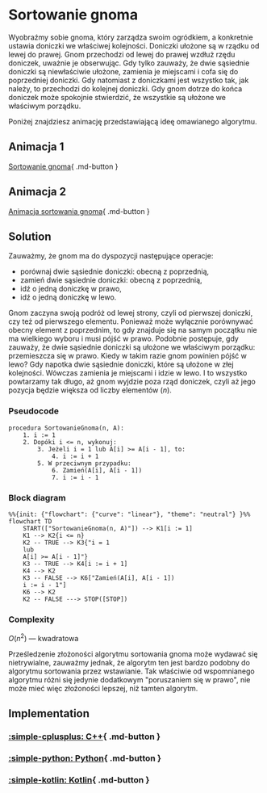 # Sortowanie gnoma

Wyobraźmy sobie gnoma, który zarządza swoim ogródkiem, a konkretnie ustawia doniczki we właściwej kolejności. Doniczki ułożone są w rządku od lewej do prawej. Gnom przechodzi od lewej do prawej wzdłuż rzędu doniczek, uważnie je obserwując. Gdy tylko zauważy, że dwie sąsiednie doniczki są niewłaściwie ułożone, zamienia je miejscami i cofa się do poprzedniej doniczki. Gdy natomiast z doniczkami jest wszystko tak, jak należy, to przechodzi do kolejnej doniczki. Gdy gnom dotrze do końca doniczek może spokojnie stwierdzić, że wszystkie są ułożone we właściwym porządku.

Poniżej znajdziesz animację przedstawiającą ideę omawianego algorytmu.

## Animacja 1

[Sortowanie gnoma](https://blackbat13.github.io/visul2/sorting/gnome_sort/#array=%5B6%2C5%2C3%2C1%2C8%2C7%2C2%2C4%5D){ .md-button }

## Animacja 2

[Animacja sortowania gnoma](https://www.youtube.com/watch?v=EdcWAw4Hcu0){ .md-button }

## Solution

Zauważmy, że gnom ma do dyspozycji następujące operacje: 

- porównaj dwie sąsiednie doniczki: obecną z poprzednią,
- zamień dwie sąsiednie doniczki: obecną z poprzednią,
- idź o jedną doniczkę w prawo,
- idź o jedną doniczkę w lewo.

Gnom zaczyna swoją podróż od lewej strony, czyli od pierwszej doniczki, czy też od pierwszego elementu. Ponieważ może wyłącznie porównywać obecny element z poprzednim, to gdy znajduje się na samym początku nie ma wielkiego wyboru i musi pójść w prawo. Podobnie postępuje, gdy zauważy, że dwie sąsiednie doniczki są ułożone we właściwym porządku: przemieszcza się w prawo. Kiedy w takim razie gnom powinien pójść w lewo? Gdy napotka dwie sąsiednie doniczki, które są ułożone w złej kolejności. Wówczas zamienia je miejscami i idzie w lewo. I to wszystko powtarzamy tak długo, aż gnom wyjdzie poza rząd doniczek, czyli aż jego pozycja będzie większa od liczby elementów ($n$).

### Pseudocode

```
procedura SortowanieGnoma(n, A):
    1. i := 1
    2. Dopóki i <= n, wykonuj:
        3. Jeżeli i = 1 lub A[i] >= A[i - 1], to:
            4. i := i + 1
        5. W przeciwnym przypadku:
            6. Zamień(A[i], A[i - 1])
            7. i := i - 1
```

### Block diagram

```mermaid
%%{init: {"flowchart": {"curve": "linear"}, "theme": "neutral"} }%%
flowchart TD
    START(["SortowanieGnoma(n, A)"]) --> K1[i := 1]
    K1 --> K2{i <= n}
    K2 -- TRUE --> K3{"i = 1
    lub
    A[i] >= A[i - 1]"}
    K3 -- TRUE --> K4[i := i + 1]
    K4 --> K2
    K3 -- FALSE --> K6["Zamień(A[i], A[i - 1])
    i := i - 1"]
    K6 --> K2
    K2 -- FALSE ---> STOP([STOP])
```

### Complexity

$O(n^2)$ — kwadratowa

Prześledzenie złożoności algorytmu sortowania gnoma może wydawać się nietrywialne, zauważmy jednak, że algorytm ten jest bardzo podobny do algorytmu sortowania przez wstawianie. Tak właściwie od wspomnianego algorytmu różni się jedynie dodatkowym "poruszaniem się w prawo", nie może mieć więc złożoności lepszej, niż tamten algorytm.

## Implementation

### [:simple-cplusplus: C++](../../programming/c++/algorithms/sorting/gnome-sort.md){ .md-button }

### [:simple-python: Python](../../programming/python/algorithms/sorting/gnome-sort.md){ .md-button }

### [:simple-kotlin: Kotlin](../../programming/kotlin/algorithms/sorting/gnome-sort.md){ .md-button }
